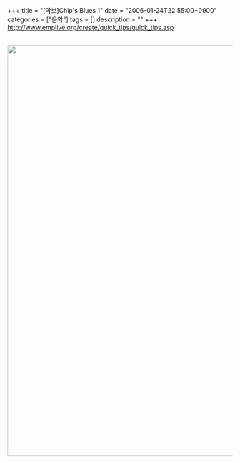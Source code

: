+++
title = "[악보]Chip's Blues 1"
date = "2006-01-24T22:55:00+0900"
categories = ["음악"]
tags = []
description = ""
+++
<span class="copyright_entry" style="display:block;" title="[악보]Chip's Blues 1@@**@@http://shed.egloos.com/1241338"></span>http://www.emplive.org/create/quick_tips/quick_tips.asp
<br>
<br>
<div style="text-align:center">
 <img class="image_mid" border="0" onmouseover="this.style.cursor='pointer'" alt="" src="/attachment/1241338_1.png" width="575" height="920" onclick="Control.Modal.openDialog(this, event, 'http://pds1.egloos.com/pds/1/200601/24/82/a0003782_22534460.png', 575, 920);">
</div> 
<!--
       <rdf:RDF xmlns:rdf="http://www.w3.org/1999/02/22-rdf-syntax-ns#"
		    xmlns:dc="http://purl.org/dc/elements/1.1/"
		    xmlns:trackback="http://madskills.com/public/xml/rss/module/trackback/">
       <rdf:Description
	        rdf:about="http://shed.egloos.com/1241338"
	        dc:identifier="http://shed.egloos.com/1241338"
	        dc:title="[악보]Chip's Blues 1"
	        trackback:ping="http://shed.egloos.com/tb/1241338"/>
       </rdf:RDF>
       -->

<ul></ul>